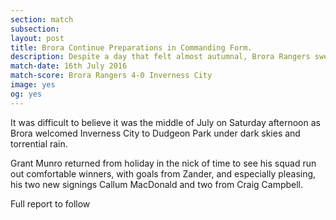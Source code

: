 ```yaml
---
section: match
subsection:
layout: post
title: Brora Continue Preparations in Commanding Form.
description: Despite a day that felt almost autumnal, Brora Rangers swept Inverness City aside in their penultimate pre-season friendly game.
match-date: 16th July 2016
match-score: Brora Rangers 4-0 Inverness City
image: yes
og: yes
---
```

It was difficult to believe it was the middle of July on Saturday afternoon as Brora welcomed Inverness City to Dudgeon Park under dark skies and torrential rain. 

Grant Munro returned from holiday in the nick of time to see his squad run out comfortable winners, with goals from Zander, and especially pleasing, his two new signings Callum MacDonald and two from Craig Campbell.

Full report to follow